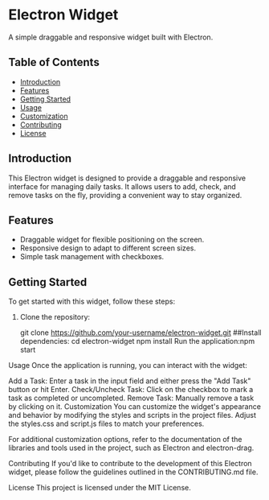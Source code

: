 # Electron Widget

A simple draggable and responsive widget built with Electron.

## Table of Contents

- [Introduction](#introduction)
- [Features](#features)
- [Getting Started](#getting-started)
- [Usage](#usage)
- [Customization](#customization)
- [Contributing](#contributing)
- [License](#license)

## Introduction

This Electron widget is designed to provide a draggable and responsive interface for managing daily tasks. It allows users to add, check, and remove tasks on the fly, providing a convenient way to stay organized.

## Features

- Draggable widget for flexible positioning on the screen.
- Responsive design to adapt to different screen sizes.
- Simple task management with checkboxes.

## Getting Started

To get started with this widget, follow these steps:

1. Clone the repository:

   
   git clone https://github.com/your-username/electron-widget.git
  ##Install dependencies:
  cd electron-widget
  npm install
Run the application:npm start

Usage
Once the application is running, you can interact with the widget:

Add a Task: Enter a task in the input field and either press the "Add Task" button or hit Enter.
Check/Uncheck Task: Click on the checkbox to mark a task as completed or uncompleted.
Remove Task: Manually remove a task by clicking on it.
Customization
You can customize the widget's appearance and behavior by modifying the styles and scripts in the project files. Adjust the styles.css and script.js files to match your preferences.

For additional customization options, refer to the documentation of the libraries and tools used in the project, such as Electron and electron-drag.

Contributing
If you'd like to contribute to the development of this Electron widget, please follow the guidelines outlined in the CONTRIBUTING.md file.

License
This project is licensed under the MIT License.
